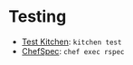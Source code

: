 # Testing

- [Test Kitchen](https://kitchen.ci/docs/getting-started/running-test): `kitchen test`
- [ChefSpec](https://docs.chef.io/chefspec.html): `chef exec rspec`
